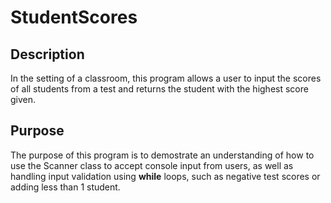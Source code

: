 # StudentScores
## Description
In the setting of a classroom, this program allows a user to input the scores of all students from a test and returns the student with the highest score given.

## Purpose
The purpose of this program is to demostrate an understanding of how to use the Scanner class to accept console input from users, as well as handling input validation using **while** loops, such as negative test scores or adding less than 1 student.
